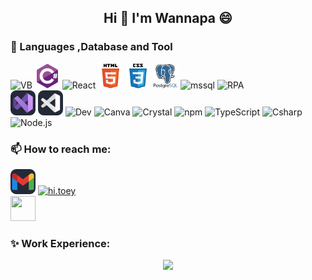 <h2 align="center">Hi 👋 I'm Wannapa 😄 </h2>

<h3 align="left">🌱 Languages ,Database and Tool</h3>
<div align="left">
  <img src="https://www.svgrepo.com/show/374157/vb.svg" alt="VB" width="40" height="40"/></img> 
  <img src="https://raw.githubusercontent.com/devicons/devicon/master/icons/csharp/csharp-original.svg" alt="Csharp" width="40" height="40"/></img> 
  <img src="https://user-images.githubusercontent.com/25181517/183897015-94a058a6-b86e-4e42-a37f-bf92061753e5.png" alt="React" width="40" height="40"/></img> 
  <img src="https://raw.githubusercontent.com/devicons/devicon/master/icons/html5/html5-original-wordmark.svg" alt="html5" width="40" height="40"/></img> 
  <img src="https://raw.githubusercontent.com/devicons/devicon/master/icons/css3/css3-original-wordmark.svg" alt="css3" width="40" height="40"/></img> 
  <img src="https://raw.githubusercontent.com/devicons/devicon/master/icons/postgresql/postgresql-original-wordmark.svg" alt="postgresql" width="40" height="40"/></img> 
  <img src="https://github.com/marwin1991/profile-technology-icons/assets/19180175/3b371807-db7c-45b4-8720-c0cfc901680a" alt="mssql" width="45" height="45"/></img>  
  <img src="https://xtglobal.com/wp-content/uploads/automation-anywhere-logo-3.png" alt="RPA"  width="90" height="35"/>
  <br>
  <img src="https://github.com/tandpfun/skill-icons/blob/main/icons/VisualStudio-Dark.svg" alt="VS"  width="40" height="40">  
  <img src="https://github.com/tandpfun/skill-icons/blob/main/icons/VSCode-Dark.svg" alt="VC"  width="40" height="40">  
  <img src="http://photos.prnewswire.com/prnfull/20130611/LA29592LOGO?max=200" alt="Dev"  width="140" height="30">  
  <img src="https://github-production-user-asset-6210df.s3.amazonaws.com/136815194/253220886-02494c7c-de6a-43a6-9293-6369696842ed.png" alt="Canva"  width="45" height="45"/> 
  <img src="https://encrypted-tbn0.gstatic.com/images?q=tbn:ANd9GcRE27-yHi2W1WxuEEwqNewlyTpGjKmBl2b2bA&s" alt="Crystal"  width="50" height="50"/> 
  <img src="https://user-images.githubusercontent.com/25181517/121401671-49102800-c959-11eb-9f6f-74d49a5e1774.png" alt="npm"  width="50" height="50"/> 
  <img src="https://user-images.githubusercontent.com/25181517/183890598-19a0ac2d-e88a-4005-a8df-1ee36782fde1.png" alt="TypeScript"  width="50" height="50"/> 
  <img src="https://user-images.githubusercontent.com/25181517/121405384-444d7300-c95d-11eb-959f-913020d3bf90.png" alt="Csharp"  width="50" height="50"/> 
  <img src="https://user-images.githubusercontent.com/25181517/183568594-85e280a7-0d7e-4d1a-9028-c8c2209e073c.png" alt="Node.js"  width="50" height="50"/> 
</div>


<h3 align="left">📫 How to reach me:</h3>
<p align="left">
<!--<a href="https://twitter.com/@w_toey" target="blank"><img align="center" src="https://www.svgrepo.com/show/475689/twitter-color.svg" alt="@w_toey" height="30" width="40" /></a>
<a href="https://instagram.com/ii.toeywl" target="blank"><img align="center" src="https://www.svgrepo.com/show/452229/instagram-1.svg" alt="ii.toeywl" height="30" width="40" /></a>-->
<!--<a href="https://mail.google.com/toeywannapa@gmail.com" target="blank"><img src="https://www.svgrepo.com/show/349378/gmail.svg" alt="toeywannapa" height="40" width="40" /></a>-->
  
<a href="https://mail.google.com/toeywannapa@gmail.com" target="blank"><img src="https://github.com/tandpfun/skill-icons/blob/main/icons/Gmail-Dark.svg" height="40" width="40"></a>
<a href="https://Line.com/hi.toey" target="blank"><img src="https://www.svgrepo.com/show/81685/line-logo.svg" alt="hi.toey" height="40" width="40" /></a>  
<img src="https://www.svgrepo.com/show/60945/telephone-auricular.svg" height="40" width="40"></a> 
<!--<h4>092-6258383</h4>-->
</p>

<h3 align="left">✨ Work Experience:</h3>
<!--### Projects and Dev Stuff:

<details>	
  <summary><b>⚡ Github Stats</b></summary>

<img height="180em" src="https://github-readme-stats.vercel.app/api?username=bhatvikrant&show_icons=true&hide_border=true&&count_private=true&include_all_commits=true" />
<img height="180em" src="https://github-readme-stats.vercel.app/api/top-langs/?username=bhatvikrant&exclude_repo=KNN-Image-Classification&show_icons=true&hide_border=true&layout=compact&langs_count=8"/>
</details>

<details>	
  <summary><b>☄️ Github Streaks</b></summary>

<img height="180em" src="https://github-readme-streak-stats.herokuapp.com/?user=bhatvikrant&hide_border=true" />
</details>-->


 <div id="header" align="center">
  <img src="https://media.giphy.com/media/M9gbBd9nbDrOTu1Mqx/giphy.gif" width="100"/>
</div>

<!-- https://github.com/marwin1991/profile-technology-icons?tab=readme-ov-file#-tools -->
